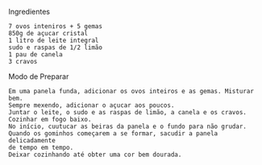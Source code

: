 
Ingredientes

	7 ovos inteniros + 5 gemas
	850g de açucar cristal
	1 litro de leite integral
	sudo e raspas de 1/2 limão
	1 pau de canela
	3 cravos


Modo de Preparar

	Em uma panela funda, adicionar os ovos inteiros e as gemas. Misturar bem.
	Sempre mexendo, adicionar o açucar aos poucos.
	Juntar o leite, o sudo e as raspas de limão, a canela e os cravos.
	Cozinhar em fogo baixo.
	No início, cuutucar as beiras da panela e o fundo para não grudar.
	Quando os gominhos começarem a se formar, sacudir a panela delicadamente
	de tempo em tempo.
	Deixar cozinhando até obter uma cor bem dourada.
